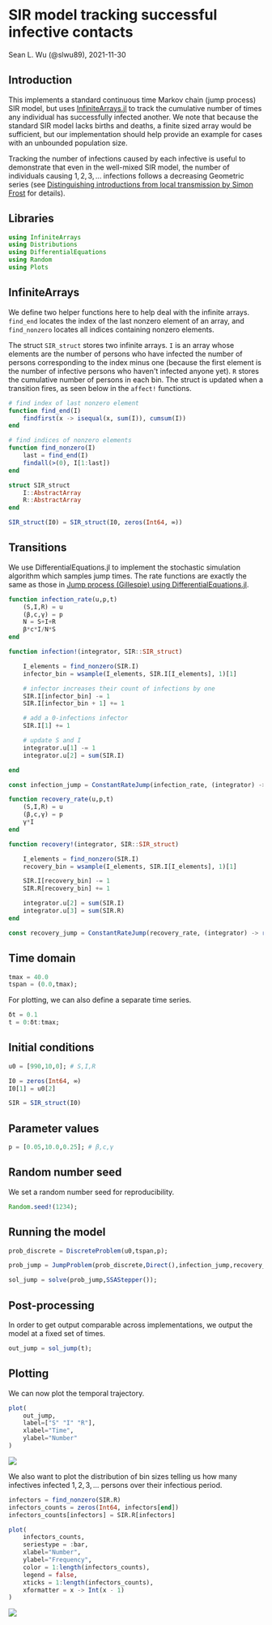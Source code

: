 # SIR model tracking successful infective contacts
Sean L. Wu (@slwu89), 2021-11-30

## Introduction

This implements a standard continuous time Markov chain (jump process) SIR model, but uses 
[InfiniteArrays.jl](https://github.com/JuliaArrays/InfiniteArrays.jl) to track the cumulative
number of times any individual has successfully infected another. We note that because the standard
SIR model lacks births and deaths, a finite sized array would be sufficient, but our
implementation should help provide an example for cases with an unbounded population size.

Tracking the number of infections caused by each infective is useful to demonstrate that even
in the well-mixed SIR model, the number of individuals causing $1, 2, 3, ...$ infections follows
a decreasing Geometric series (see [Distinguishing introductions from local transmission by Simon Frost](https://sdwfrost.github.io/mfo18/#/counting-infections) for details).

## Libraries

```julia
using InfiniteArrays
using Distributions
using DifferentialEquations
using Random
using Plots
```




## InfiniteArrays

We define two helper functions here to help deal with the infinite arrays. `find_end`
locates the index of the last nonzero element of an array, and `find_nonzero` locates
all indices containing nonzero elements.

The struct `SIR_struct` stores two infinite arrays. `I` is an array whose elements
are the number of persons who have infected the number of persons corresponding to the index minus one
(because the first element is the number of infective persons who haven't infected anyone yet). `R`
stores the cumulative number of persons in each bin. The struct is updated when a transition fires,
as seen below in the `affect!` functions.

```julia
# find index of last nonzero element
function find_end(I)
    findfirst(x -> isequal(x, sum(I)), cumsum(I))
end

# find indices of nonzero elements
function find_nonzero(I)
    last = find_end(I)
    findall(>(0), I[1:last])
end

struct SIR_struct
    I::AbstractArray
    R::AbstractArray
end

SIR_struct(I0) = SIR_struct(I0, zeros(Int64, ∞))
```




## Transitions

We use DifferentialEquations.jl to implement the stochastic simulation algorithm which samples jump
times. The rate functions are exactly the same as those in [Jump process (Gillespie) using DifferentialEquations.jl](https://github.com/epirecipes/sir-julia/blob/master/markdown/jump_process/jump_process.md). 


```julia
function infection_rate(u,p,t)
    (S,I,R) = u
    (β,c,γ) = p
    N = S+I+R
    β*c*I/N*S
end

function infection!(integrator, SIR::SIR_struct)

    I_elements = find_nonzero(SIR.I)
    infector_bin = wsample(I_elements, SIR.I[I_elements], 1)[1]

    # infector increases their count of infections by one
    SIR.I[infector_bin] -= 1
    SIR.I[infector_bin + 1] += 1

    # add a 0-infections infector
    SIR.I[1] += 1

    # update S and I
    integrator.u[1] -= 1
    integrator.u[2] = sum(SIR.I)

end

const infection_jump = ConstantRateJump(infection_rate, (integrator) -> infection!(integrator, SIR))
```


```julia
function recovery_rate(u,p,t)
    (S,I,R) = u
    (β,c,γ) = p
    γ*I
end

function recovery!(integrator, SIR::SIR_struct)

    I_elements = find_nonzero(SIR.I)
    recovery_bin = wsample(I_elements, SIR.I[I_elements], 1)[1]

    SIR.I[recovery_bin] -= 1
    SIR.R[recovery_bin] += 1

    integrator.u[2] = sum(SIR.I)
    integrator.u[3] = sum(SIR.R)
end

const recovery_jump = ConstantRateJump(recovery_rate, (integrator) -> recovery!(integrator, SIR))
```




## Time domain

```julia
tmax = 40.0
tspan = (0.0,tmax);
```




For plotting, we can also define a separate time series.

```julia
δt = 0.1
t = 0:δt:tmax;
```




## Initial conditions

```julia
u0 = [990,10,0]; # S,I,R

I0 = zeros(Int64, ∞)
I0[1] = u0[2]

SIR = SIR_struct(I0)
```




## Parameter values

```julia
p = [0.05,10.0,0.25]; # β,c,γ
```




## Random number seed

We set a random number seed for reproducibility.

```julia
Random.seed!(1234);
```




## Running the model

```julia
prob_discrete = DiscreteProblem(u0,tspan,p);
```


```julia
prob_jump = JumpProblem(prob_discrete,Direct(),infection_jump,recovery_jump);
```


```julia
sol_jump = solve(prob_jump,SSAStepper());
```




## Post-processing

In order to get output comparable across implementations, we output the model at a fixed set of times.

```julia
out_jump = sol_jump(t);
```




## Plotting

We can now plot the temporal trajectory.

```julia
plot(
    out_jump,
    label=["S" "I" "R"],
    xlabel="Time",
    ylabel="Number"
)
```

![](figures/infinite_arrays_14_1.png)



We also want to plot the distribution of bin sizes telling us how many infectives infected $1, 2, 3, ...$
persons over their infectious period.

```julia
infectors = find_nonzero(SIR.R)
infectors_counts = zeros(Int64, infectors[end])
infectors_counts[infectors] = SIR.R[infectors]

plot(
    infectors_counts, 
    seriestype = :bar, 
    xlabel="Number",
    ylabel="Frequency", 
    color = 1:length(infectors_counts), 
    legend = false,
    xticks = 1:length(infectors_counts),
    xformatter = x -> Int(x - 1)
)
```

![](figures/infinite_arrays_15_1.png)
